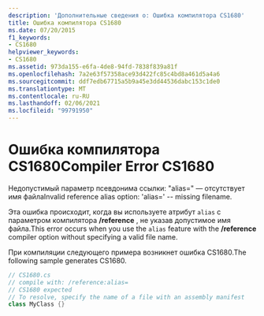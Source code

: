 ```yaml
---
description: 'Дополнительные сведения о: Ошибка компилятора CS1680'
title: Ошибка компилятора CS1680
ms.date: 07/20/2015
f1_keywords:
- CS1680
helpviewer_keywords:
- CS1680
ms.assetid: 973da155-e6fa-4de8-94fd-7838f839a81f
ms.openlocfilehash: 7a2e63f57358ace93d422fc85c4bd8a461d5a4a6
ms.sourcegitcommit: ddf7edb67715a5b9a45e3dd44536dabc153c1de0
ms.translationtype: MT
ms.contentlocale: ru-RU
ms.lasthandoff: 02/06/2021
ms.locfileid: "99791950"
---
```

# <a name="compiler-error-cs1680"></a><span data-ttu-id="6ff56-103">Ошибка компилятора CS1680</span><span class="sxs-lookup"><span data-stu-id="6ff56-103">Compiler Error CS1680</span></span>

<span data-ttu-id="6ff56-104">Недопустимый параметр псевдонима ссылки: "alias=" — отсутствует имя файла</span><span class="sxs-lookup"><span data-stu-id="6ff56-104">Invalid reference alias option: 'alias=' -- missing filename.</span></span>  
  
 <span data-ttu-id="6ff56-105">Эта ошибка происходит, когда вы используете атрибут `alias` с параметром компилятора **/reference** , не указав допустимое имя файла.</span><span class="sxs-lookup"><span data-stu-id="6ff56-105">This error occurs when you use the `alias` feature with the **/reference** compiler option without specifying a valid file name.</span></span>  
  
 <span data-ttu-id="6ff56-106">При компиляции следующего примера возникнет ошибка CS1680.</span><span class="sxs-lookup"><span data-stu-id="6ff56-106">The following sample generates CS1680.</span></span>  
  
```csharp  
// CS1680.cs  
// compile with: /reference:alias=  
// CS1680 expected  
// To resolve, specify the name of a file with an assembly manifest  
class MyClass {}  
```
